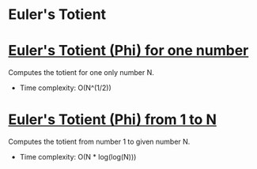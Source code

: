 # Euler's Totient

# [Euler's Totient (Phi) for one number](phi.cpp)
Computes the totient for one only number N.
* Time complexity: O(N^(1/2))

# [Euler's Totient (Phi) from 1 to N](phi_1_to_n.cpp)
Computes the totient from number 1 to given number N.
* Time complexity: O(N * log(log(N)))
